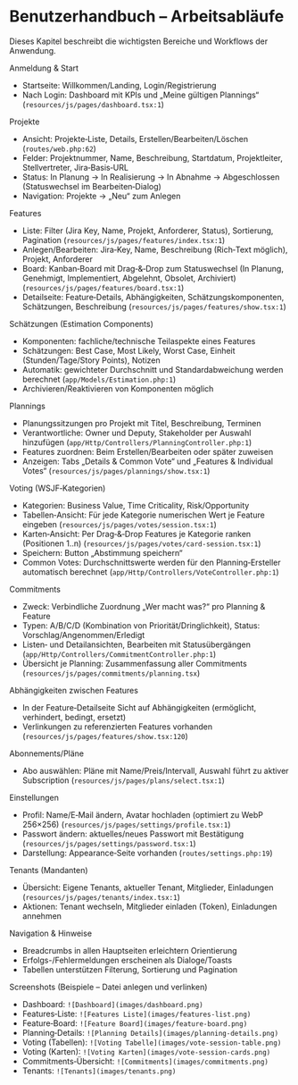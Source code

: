 # Benutzerhandbuch – Arbeitsabläufe

Dieses Kapitel beschreibt die wichtigsten Bereiche und Workflows der Anwendung.

Anmeldung & Start
- Startseite: Willkommen/Landing, Login/Registrierung
- Nach Login: Dashboard mit KPIs und „Meine gültigen Plannings“ (`resources/js/pages/dashboard.tsx:1`)

Projekte
- Ansicht: Projekte‑Liste, Details, Erstellen/Bearbeiten/Löschen (`routes/web.php:62`)
- Felder: Projektnummer, Name, Beschreibung, Startdatum, Projektleiter, Stellvertreter, Jira‑Basis‑URL
- Status: In Planung → In Realisierung → In Abnahme → Abgeschlossen (Statuswechsel im Bearbeiten‑Dialog)
- Navigation: Projekte → „Neu“ zum Anlegen

Features
- Liste: Filter (Jira Key, Name, Projekt, Anforderer, Status), Sortierung, Pagination (`resources/js/pages/features/index.tsx:1`)
- Anlegen/Bearbeiten: Jira‑Key, Name, Beschreibung (Rich‑Text möglich), Projekt, Anforderer
- Board: Kanban‑Board mit Drag‑&‑Drop zum Statuswechsel (In Planung, Genehmigt, Implementiert, Abgelehnt, Obsolet, Archiviert) (`resources/js/pages/features/board.tsx:1`)
- Detailseite: Feature‑Details, Abhängigkeiten, Schätzungskomponenten, Schätzungen, Beschreibung (`resources/js/pages/features/show.tsx:1`)

Schätzungen (Estimation Components)
- Komponenten: fachliche/technische Teilaspekte eines Features
- Schätzungen: Best Case, Most Likely, Worst Case, Einheit (Stunden/Tage/Story Points), Notizen
- Automatik: gewichteter Durchschnitt und Standardabweichung werden berechnet (`app/Models/Estimation.php:1`)
- Archivieren/Reaktivieren von Komponenten möglich

Plannings
- Planungssitzungen pro Projekt mit Titel, Beschreibung, Terminen
- Verantwortliche: Owner und Deputy, Stakeholder per Auswahl hinzufügen (`app/Http/Controllers/PlanningController.php:1`)
- Features zuordnen: Beim Erstellen/Bearbeiten oder später zuweisen
- Anzeigen: Tabs „Details & Common Vote“ und „Features & Individual Votes“ (`resources/js/pages/plannings/show.tsx:1`)

Voting (WSJF‑Kategorien)
- Kategorien: Business Value, Time Criticality, Risk/Opportunity
- Tabellen‑Ansicht: Für jede Kategorie numerischen Wert je Feature eingeben (`resources/js/pages/votes/session.tsx:1`)
- Karten‑Ansicht: Per Drag‑&‑Drop Features je Kategorie ranken (Positionen 1..n) (`resources/js/pages/votes/card-session.tsx:1`)
- Speichern: Button „Abstimmung speichern“
- Common Votes: Durchschnittswerte werden für den Planning‑Ersteller automatisch berechnet (`app/Http/Controllers/VoteController.php:1`)

Commitments
- Zweck: Verbindliche Zuordnung „Wer macht was?“ pro Planning & Feature
- Typen: A/B/C/D (Kombination von Priorität/Dringlichkeit), Status: Vorschlag/Angenommen/Erledigt
- Listen‑ und Detailansichten, Bearbeiten mit Statusübergängen (`app/Http/Controllers/CommitmentController.php:1`)
- Übersicht je Planning: Zusammenfassung aller Commitments (`resources/js/pages/commitments/planning.tsx`)

Abhängigkeiten zwischen Features
- In der Feature‑Detailseite Sicht auf Abhängigkeiten (ermöglicht, verhindert, bedingt, ersetzt)
- Verlinkungen zu referenzierten Features vorhanden (`resources/js/pages/features/show.tsx:120`)

Abonnements/Pläne
- Abo auswählen: Pläne mit Name/Preis/Intervall, Auswahl führt zu aktiver Subscription (`resources/js/pages/plans/select.tsx:1`)

Einstellungen
- Profil: Name/E‑Mail ändern, Avatar hochladen (optimiert zu WebP 256×256) (`resources/js/pages/settings/profile.tsx:1`)
- Passwort ändern: aktuelles/neues Passwort mit Bestätigung (`resources/js/pages/settings/password.tsx:1`)
- Darstellung: Appearance‑Seite vorhanden (`routes/settings.php:19`)

Tenants (Mandanten)
- Übersicht: Eigene Tenants, aktueller Tenant, Mitglieder, Einladungen (`resources/js/pages/tenants/index.tsx:1`)
- Aktionen: Tenant wechseln, Mitglieder einladen (Token), Einladungen annehmen

Navigation & Hinweise
- Breadcrumbs in allen Hauptseiten erleichtern Orientierung
- Erfolgs-/Fehlermeldungen erscheinen als Dialoge/Toasts
- Tabellen unterstützen Filterung, Sortierung und Pagination

Screenshots (Beispiele – Datei anlegen und verlinken)
- Dashboard: `![Dashboard](images/dashboard.png)`
- Features‑Liste: `![Features Liste](images/features-list.png)`
- Feature‑Board: `![Feature Board](images/feature-board.png)`
- Planning‑Details: `![Planning Details](images/planning-details.png)`
- Voting (Tabellen): `![Voting Tabelle](images/vote-session-table.png)`
- Voting (Karten): `![Voting Karten](images/vote-session-cards.png)`
- Commitments‑Übersicht: `![Commitments](images/commitments.png)`
- Tenants: `![Tenants](images/tenants.png)`

